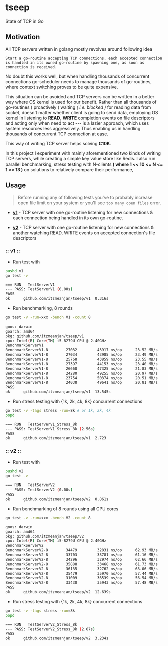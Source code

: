 # tseep
State of TCP in Go

## Motivation

All TCP servers written in golang mostly revolves around following idea

`Start a go-routine accepting TCP connections, each accepted connection is handled in its owned go-routine by spawning one, as soon as connection is received.`

No doubt this works well, but when handling thousands of concurrent connections go-scheduler needs to manage thousands of go-routines, where context switching proves to be quite expensive.

This situation can be avoided and TCP servers can be written in a better way where OS kernel is used for our benefit. Rather than all thousands of go-routines ( proactively ) waiting *( i.e. blocked )* for reading data from socket, doesn't matter whether client is going to send data, employing OS kernel in listening to **READ**, **WRITE** completion events on file descriptors and acting only when need to act --- is a lazier approach, which uses system resources less aggressively.
Thus enabling us in handling thousands of concurrent TCP connection at ease.

This way of writing TCP server helps solving **C10K**.

In this project I experiment with mainly aforementioned two kinds of writing TCP servers, while creating a simple key value store like Redis. I also run parallel benchmarking, stress testing with N-clients **( where 1 << 10 <= N <= 1 << 13 )** on solutions to relatively compare their performance, 

## Usage

> Before running any of following tests you've to probably increase open file limit on your system or you'll see `too many open files` error.

- [**v1**](#v1) - TCP server with one go-routine listening for new connections & each connection being handled in its own go-routine.

- [**v2**](#v2) - TCP server with one go-routine listening for new connections & another watching READ, WRITE events on accepted connection's file descriptors

### :: v1 ::

- Run test with

```bash
pushd v1
go test -v
```

```bash
=== RUN   TestServerV1
--- PASS: TestServerV1 (0.00s)
PASS
ok  	github.com/itzmeanjan/tseep/v1	0.316s
```

- Run benchmarking, 8 rounds

```bash
go test -v -run=xxx -bench V1 -count 8
```

```bash
goos: darwin
goarch: amd64
pkg: github.com/itzmeanjan/tseep/v1
cpu: Intel(R) Core(TM) i5-8279U CPU @ 2.40GHz
BenchmarkServerV1
BenchmarkServerV1-8   	   27032	     43917 ns/op	  23.52 MB/s	    3752 B/op	      52 allocs/op
BenchmarkServerV1-8   	   27034	     43985 ns/op	  23.49 MB/s	    3751 B/op	      52 allocs/op
BenchmarkServerV1-8   	   25768	     43859 ns/op	  23.55 MB/s	    3752 B/op	      52 allocs/op
BenchmarkServerV1-8   	   27397	     44153 ns/op	  23.40 MB/s	    3752 B/op	      52 allocs/op
BenchmarkServerV1-8   	   26668	     47325 ns/op	  21.83 MB/s	    3753 B/op	      52 allocs/op
BenchmarkServerV1-8   	   24280	     49255 ns/op	  20.97 MB/s	    3752 B/op	      52 allocs/op
BenchmarkServerV1-8   	   23754	     50374 ns/op	  20.51 MB/s	    3752 B/op	      52 allocs/op
BenchmarkServerV1-8   	   24038	     49641 ns/op	  20.81 MB/s	    3751 B/op	      52 allocs/op
PASS
ok  	github.com/itzmeanjan/tseep/v1	13.545s
```

- Run stress testing with {1k, 2k, 4k, 8k} concurrent connections

```bash
go test -v -tags stress -run=8k # or 1k, 2k, 4k
popd
```

```bash
=== RUN   TestServerV1_Stress_8k
--- PASS: TestServerV1_Stress_8k (2.56s)
PASS
ok  	github.com/itzmeanjan/tseep/v1	2.723
```

### :: v2 ::

- Run test with

```bash
pushd v2
go test -v
```

```bash
=== RUN   TestServerV2
--- PASS: TestServerV2 (0.00s)
PASS
ok  	github.com/itzmeanjan/tseep/v2	0.861s
```

- Run benchmarking of 8 rounds using all CPU cores

```bash
go test -v -run=xxx -bench V2 -count 8
```

```bash
goos: darwin
goarch: amd64
pkg: github.com/itzmeanjan/tseep/v2
cpu: Intel(R) Core(TM) i5-8279U CPU @ 2.40GHz
BenchmarkServerV2
BenchmarkServerV2-8   	   34479	     32831 ns/op	  62.93 MB/s	    6193 B/op	      72 allocs/op
BenchmarkServerV2-8   	   33703	     33781 ns/op	  61.16 MB/s	    6186 B/op	      72 allocs/op
BenchmarkServerV2-8   	   34296	     32974 ns/op	  62.66 MB/s	    6185 B/op	      72 allocs/op
BenchmarkServerV2-8   	   35888	     33468 ns/op	  61.73 MB/s	    6183 B/op	      72 allocs/op
BenchmarkServerV2-8   	   36135	     32762 ns/op	  63.06 MB/s	    6181 B/op	      72 allocs/op
BenchmarkServerV2-8   	   35479	     35970 ns/op	  57.44 MB/s	    6185 B/op	      72 allocs/op
BenchmarkServerV2-8   	   31009	     36539 ns/op	  56.54 MB/s	    6186 B/op	      72 allocs/op
BenchmarkServerV2-8   	   33430	     35943 ns/op	  57.48 MB/s	    6189 B/op	      72 allocs/op
PASS
ok  	github.com/itzmeanjan/tseep/v2	12.639s
```

- Run stress testing with {1k, 2k, 4k, 8k} concurrent connections

```bash
go test -v -tags stress -run=8k
popd
```

```bash
=== RUN   TestServerV2_Stress_8k
--- PASS: TestServerV2_Stress_8k (2.67s)
PASS
ok  	github.com/itzmeanjan/tseep/v2	3.234s
```
